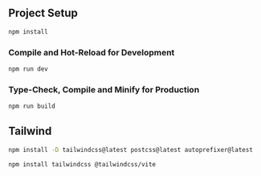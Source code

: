 ## Project Setup

```sh
npm install
```

### Compile and Hot-Reload for Development

```sh
npm run dev
```

### Type-Check, Compile and Minify for Production

```sh
npm run build
```

## Tailwind 

```sh
npm install -D tailwindcss@latest postcss@latest autoprefixer@latest

npm install tailwindcss @tailwindcss/vite
```
